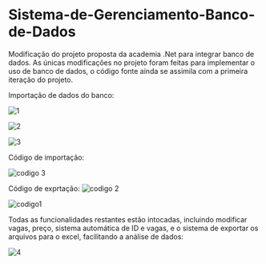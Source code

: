 # Sistema-de-Gerenciamento-Banco-de-Dados
Modificação do projeto proposta da academia .Net para integrar banco de dados.
As únicas modificações no projeto foram feitas para implementar o uso de banco de dados, o código fonte ainda se assimila com a primeira iteração do projeto.

Importação de dados do banco:

![1](https://user-images.githubusercontent.com/96741532/175383377-bc7f31d5-ff29-4a5c-91b5-a9e51faa35c8.png)

![2](https://user-images.githubusercontent.com/96741532/175383384-d668ec5d-bb97-44eb-9cf6-fe591d57df9e.png)

![3](https://user-images.githubusercontent.com/96741532/175383392-1827b1b8-55bf-4f8c-be9b-796803ae2850.png)

Código de importação:

![codigo 3](https://user-images.githubusercontent.com/96741532/175383537-507ae814-a052-4b76-bbd6-a99f38d20b9d.png)

Código de exprtação:
![codigo 2](https://user-images.githubusercontent.com/96741532/175383655-d70d6c44-8fd8-45a4-9f43-fc92bf43d059.png)

![codigo1](https://user-images.githubusercontent.com/96741532/175383661-c7eeaf49-08c9-437f-866b-808653c05403.png)

Todas as funcionalidades restantes estão intocadas, incluindo modificar vagas, preço, sistema automática de ID e vagas, e o sistema de exportar os arquivos para o excel, facilitando a análise de dados:

![4](https://user-images.githubusercontent.com/96741532/175383965-4a859b57-6b91-43b2-ac09-b0b651c5b17e.png)
